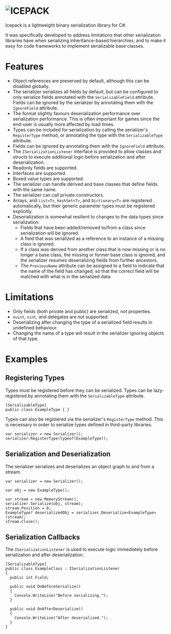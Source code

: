 # ![ICEPACK](https://github.com/okaniku/icepack/blob/master/Resources/LogoText.png?raw=true)

Icepack is a lightweight binary serialization library for C#.

It was specifically developed to address limitations that other serialization libraries have when serializing inheritance-based hierarchies, and to make it easy for code frameworks to implement serializable base classes.

# Features

* Object references are preserved by default, although this can be disabled globally.
* The serializer serializes all fields by default, but can be configured to only serialize fields annotated with the `SerializableField` attribute. Fields can be ignored by the serializer by annotating them with the `IgnoreField` attribute.
* The format slightly favours deserialization performance over serialization performance. This is often important for games since the end-user is usually more affected by load times.
* Types can be included for serialization by calling the serializer's `RegisterType` method, or annotating the type with the `SerializableType` attribute.
* Fields can be ignored by annotating them with the `IgnoreField` attribute.
* The `ISerializationListener` interface is provided to allow classes and structs to execute additional logic before serialization and after deserialization.
* Readonly fields are supported.
* Interfaces are supported.
* Boxed value types are supported.
* The serializer can handle derived and base classes that define fields with the same name.
* The serializer can call private constructors.
* Arrays, and `List<T>`, `HashSet<T>`, and `Dictionary<T>` are registered automatically, but their generic parameter types must be registered explicitly.
* Deserialization is somewhat resilient to changes to the data types since serialization:
  * Fields that have been added/removed to/from a class since serialization will be ignored.
  * A field that was serialized as a reference to an instance of a missing class is ignored.
  * If a class was derived from another class that is now missing or is no longer a base class, the missing or former base class is ignored, and the serializer resumes deserializing fields from further ancestors.
  * The `PreviousName` attribute can be assigned to a field to indicate that the name of the field has changed, so that the correct field will be matched with what is in the serialized data.

# Limitations

* Only fields (both private and public) are serialized, not properties.
* `nuint`, `nint`, and delegates are not supported.
* Deserializing after changing the type of a serialized field results in undefined behaviour.
* Changing the name of a type will result in the serializer ignoring objects of that type.

# Examples

## Registering Types

Types must be registered before they can be serialized. Types can be lazy-registered by annotating them with the `SerializableType` attribute.

```
[SerializableType]
public class ExampleType { }
```

Types can also be registered via the serializer's `RegisterType` method. This is necessary in order to serialize types defined in third-party libraries.

```
var serializer = new Serializer();
serializer.RegisterType(typeof(ExampleType));
```

## Serialization and Deserialization

The serializer serializes and deserializes an object graph to and from a stream.

```
var serializer = new Serializer();

var obj = new ExampleType();

var stream = new MemoryStream();
serializer.Serialize(obj, stream);
stream.Position = 0;
ExampleType? deserializedObj = serializer.Deserialize<ExampleType>(stream);
stream.Close();
```

## Serialization Callbacks

The `ISerializationListener` is used to execute logic immediately before serialization and after deserialization.

```
[SerializableType]
public class ExampleClass : ISerializationListener
{
  public int Field;

  public void OnBeforeSerialize()
  {
    Console.WriteLine("Before serializing.");
  }

  public void OnAfterDeserialize()
  {
    Console.WriteLine("After deserialized.");
  }
}
```
